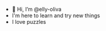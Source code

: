 - 👋 Hi, I’m @elly-oliva
- I'm here to learn and try new things
- I love puzzles

<!---
elly-oliva/elly-oliva is a ✨ special ✨ repository because its `README.md` (this file) appears on your GitHub profile.
You can click the Preview link to take a look at your changes.
--->
